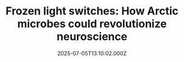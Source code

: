 ---
title: "Frozen light switches: How Arctic microbes could revolutionize neuroscience"
date: 2025-07-05T13:10:02.000Z
category: Health
externalLink: "https://www.sciencedaily.com/releases/2025/07/250704235550.htm"
image: ""
excerpt: "In the frozen reaches of the planet—glaciers, mountaintops, and icy groundwater—scientists have uncovered strange light-sensitive molecules in tiny microbes. These “cryorhodopsins” can respond to light in ways that might let researchers turn brain cells on and off like switches. Some even glow blue, a rare and useful trait for medical applications. These molecules may help the microbes sense dangerous UV…"
---